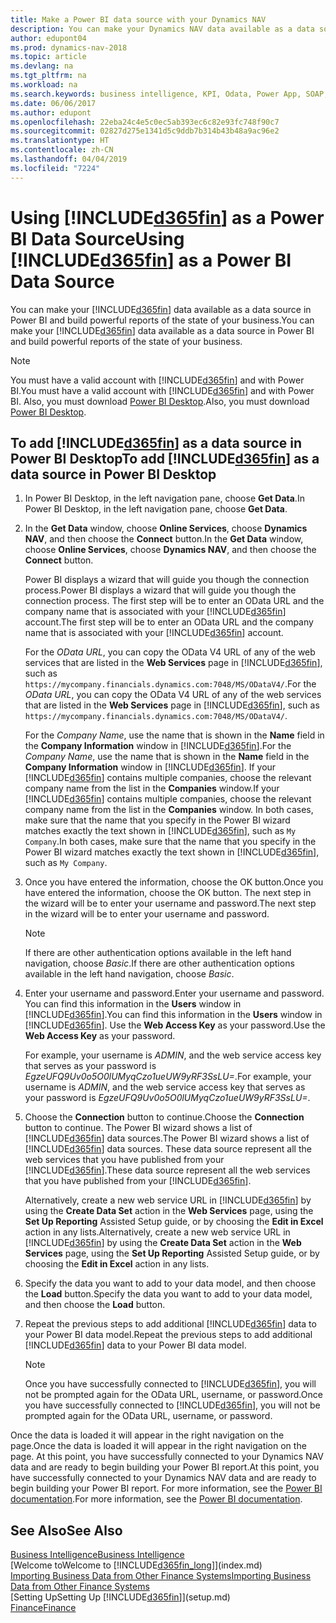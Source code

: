 ```yaml
---
title: Make a Power BI data source with your Dynamics NAV
description: You can make your Dynamics NAV data available as a data source in Power BI and build powerful reports of the state of your business.
author: edupont04
ms.prod: dynamics-nav-2018
ms.topic: article
ms.devlang: na
ms.tgt_pltfrm: na
ms.workload: na
ms.search.keywords: business intelligence, KPI, Odata, Power App, SOAP, analysis
ms.date: 06/06/2017
ms.author: edupont
ms.openlocfilehash: 22eba24c4e5c0ec5ab393ec6c82e93fc748f90c7
ms.sourcegitcommit: 02827d275e1341d5c9ddb7b314b43b48a9ac96e2
ms.translationtype: HT
ms.contentlocale: zh-CN
ms.lasthandoff: 04/04/2019
ms.locfileid: "7224"
---
```

# <a name="using-included365finincludesd365finmdmd-as-a-power-bi-data-source"></a><span data-ttu-id="6a081-103">Using [!INCLUDE[d365fin](includes/d365fin_md.md)] as a Power BI Data Source</span><span class="sxs-lookup"><span data-stu-id="6a081-103">Using [!INCLUDE[d365fin](includes/d365fin_md.md)] as a Power BI Data Source</span></span>
<span data-ttu-id="6a081-104">You can make your [!INCLUDE[d365fin](includes/d365fin_md.md)] data available as a data source in Power BI and build powerful reports of the state of your business.</span><span class="sxs-lookup"><span data-stu-id="6a081-104">You can make your [!INCLUDE[d365fin](includes/d365fin_md.md)] data available as a data source in Power BI and build powerful reports of the state of your business.</span></span>  

> [!NOTE]  
>   <span data-ttu-id="6a081-105">You must have a valid account with [!INCLUDE[d365fin](includes/d365fin_md.md)] and with Power BI.</span><span class="sxs-lookup"><span data-stu-id="6a081-105">You must have a valid account with [!INCLUDE[d365fin](includes/d365fin_md.md)] and with Power BI.</span></span> <span data-ttu-id="6a081-106">Also, you must download [Power BI Desktop](https://powerbi.microsoft.com/en-us/desktop/).</span><span class="sxs-lookup"><span data-stu-id="6a081-106">Also, you must download [Power BI Desktop](https://powerbi.microsoft.com/en-us/desktop/).</span></span>  

## <a name="to-add-included365finincludesd365finmdmd-as-a-data-source-in-power-bi-desktop"></a><span data-ttu-id="6a081-107">To add [!INCLUDE[d365fin](includes/d365fin_md.md)] as a data source in Power BI Desktop</span><span class="sxs-lookup"><span data-stu-id="6a081-107">To add [!INCLUDE[d365fin](includes/d365fin_md.md)] as a data source in Power BI Desktop</span></span>
1. <span data-ttu-id="6a081-108">In Power BI Desktop, in the left navigation pane, choose **Get Data**.</span><span class="sxs-lookup"><span data-stu-id="6a081-108">In Power BI Desktop, in the left navigation pane, choose **Get Data**.</span></span>
2. <span data-ttu-id="6a081-109">In the **Get Data** window, choose **Online Services**, choose **Dynamics NAV**, and then choose the **Connect** button.</span><span class="sxs-lookup"><span data-stu-id="6a081-109">In the **Get Data** window, choose **Online Services**, choose **Dynamics NAV**, and then choose the **Connect** button.</span></span>

   <span data-ttu-id="6a081-110">Power BI displays a wizard that will guide you though the connection process.</span><span class="sxs-lookup"><span data-stu-id="6a081-110">Power BI displays a wizard that will guide you though the connection process.</span></span> <span data-ttu-id="6a081-111">The first step will be to enter an OData URL and the company name that is associated with your [!INCLUDE[d365fin](includes/d365fin_md.md)] account.</span><span class="sxs-lookup"><span data-stu-id="6a081-111">The first step will be to enter an OData URL and the company name that is associated with your [!INCLUDE[d365fin](includes/d365fin_md.md)] account.</span></span>  

   <span data-ttu-id="6a081-112">For the *OData URL*, you can copy the OData V4 URL of any of the web services that are listed in the **Web Services** page in [!INCLUDE[d365fin](includes/d365fin_md.md)], such as `https://mycompany.financials.dynamics.com:7048/MS/ODataV4/`.</span><span class="sxs-lookup"><span data-stu-id="6a081-112">For the *OData URL*, you can copy the OData V4 URL of any of the web services that are listed in the **Web Services** page in [!INCLUDE[d365fin](includes/d365fin_md.md)], such as `https://mycompany.financials.dynamics.com:7048/MS/ODataV4/`.</span></span>  

   <span data-ttu-id="6a081-113">For the *Company Name*, use the name that is shown in the **Name** field in the **Company Information** window in [!INCLUDE[d365fin](includes/d365fin_md.md)].</span><span class="sxs-lookup"><span data-stu-id="6a081-113">For the *Company Name*, use the name that is shown in the **Name** field in the **Company Information** window in [!INCLUDE[d365fin](includes/d365fin_md.md)].</span></span> <span data-ttu-id="6a081-114">If your [!INCLUDE[d365fin](includes/d365fin_md.md)] contains multiple companies, choose the relevant company name from the list in the **Companies** window.</span><span class="sxs-lookup"><span data-stu-id="6a081-114">If your [!INCLUDE[d365fin](includes/d365fin_md.md)] contains multiple companies, choose the relevant company name from the list in the **Companies** window.</span></span> <span data-ttu-id="6a081-115">In both cases, make sure that the name that you specify in the Power BI wizard matches exactly the text shown in [!INCLUDE[d365fin](includes/d365fin_md.md)], such as `My Company`.</span><span class="sxs-lookup"><span data-stu-id="6a081-115">In both cases, make sure that the name that you specify in the Power BI wizard matches exactly the text shown in [!INCLUDE[d365fin](includes/d365fin_md.md)], such as `My Company`.</span></span>
3. <span data-ttu-id="6a081-116">Once you have entered the information, choose the OK button.</span><span class="sxs-lookup"><span data-stu-id="6a081-116">Once you have entered the information, choose the OK button.</span></span> <span data-ttu-id="6a081-117">The next step in the wizard will be to enter your username and password.</span><span class="sxs-lookup"><span data-stu-id="6a081-117">The next step in the wizard will be to enter your username and password.</span></span>

   > [!NOTE]  
   >    <span data-ttu-id="6a081-118">If there are other authentication options available in the left hand navigation, choose *Basic*.</span><span class="sxs-lookup"><span data-stu-id="6a081-118">If there are other authentication options available in the left hand navigation, choose *Basic*.</span></span>
4. <span data-ttu-id="6a081-119">Enter your username and password.</span><span class="sxs-lookup"><span data-stu-id="6a081-119">Enter your username and password.</span></span> <span data-ttu-id="6a081-120">You can find this information in the **Users** window in [!INCLUDE[d365fin](includes/d365fin_md.md)].</span><span class="sxs-lookup"><span data-stu-id="6a081-120">You can find this information in the **Users** window in [!INCLUDE[d365fin](includes/d365fin_md.md)].</span></span> <span data-ttu-id="6a081-121">Use the **Web Access Key** as your password.</span><span class="sxs-lookup"><span data-stu-id="6a081-121">Use the **Web Access Key** as your password.</span></span>

   <span data-ttu-id="6a081-122">For example, your username is *ADMIN*, and the web service access key that serves as your password is *EgzeUFQ9Uv0o5O0lUMyqCzo1ueUW9yRF3SsLU=*.</span><span class="sxs-lookup"><span data-stu-id="6a081-122">For example, your username is *ADMIN*, and the web service access key that serves as your password is *EgzeUFQ9Uv0o5O0lUMyqCzo1ueUW9yRF3SsLU=*.</span></span>
5. <span data-ttu-id="6a081-123">Choose the **Connection** button to continue.</span><span class="sxs-lookup"><span data-stu-id="6a081-123">Choose the **Connection** button to continue.</span></span> <span data-ttu-id="6a081-124">The Power BI wizard shows a list of [!INCLUDE[d365fin](includes/d365fin_md.md)] data sources.</span><span class="sxs-lookup"><span data-stu-id="6a081-124">The Power BI wizard shows a list of [!INCLUDE[d365fin](includes/d365fin_md.md)] data sources.</span></span> <span data-ttu-id="6a081-125">These data source represent all the web services that you have published from your [!INCLUDE[d365fin](includes/d365fin_md.md)].</span><span class="sxs-lookup"><span data-stu-id="6a081-125">These data source represent all the web services that you have published from your [!INCLUDE[d365fin](includes/d365fin_md.md)].</span></span>

   <span data-ttu-id="6a081-126">Alternatively, create a new web service URL in [!INCLUDE[d365fin](includes/d365fin_md.md)] by using the **Create Data Set** action in the **Web Services** page, using the **Set Up Reporting** Assisted Setup guide, or by choosing the **Edit in Excel** action in any lists.</span><span class="sxs-lookup"><span data-stu-id="6a081-126">Alternatively, create a new web service URL in [!INCLUDE[d365fin](includes/d365fin_md.md)] by using the **Create Data Set** action in the **Web Services** page, using the **Set Up Reporting** Assisted Setup guide, or by choosing the **Edit in Excel** action in any lists.</span></span>

6. <span data-ttu-id="6a081-127">Specify the data you want to add to your data model, and then choose the **Load** button.</span><span class="sxs-lookup"><span data-stu-id="6a081-127">Specify the data you want to add to your data model, and then choose the **Load** button.</span></span>
7. <span data-ttu-id="6a081-128">Repeat the previous steps to add additional [!INCLUDE[d365fin](includes/d365fin_md.md)] data to your Power BI data model.</span><span class="sxs-lookup"><span data-stu-id="6a081-128">Repeat the previous steps to add additional [!INCLUDE[d365fin](includes/d365fin_md.md)] data to your Power BI data model.</span></span>

   > [!NOTE]  
   >    <span data-ttu-id="6a081-129">Once you have successfully connected to [!INCLUDE[d365fin](includes/d365fin_md.md)], you will not be prompted again for the OData URL, username, or password.</span><span class="sxs-lookup"><span data-stu-id="6a081-129">Once you have successfully connected to [!INCLUDE[d365fin](includes/d365fin_md.md)], you will not be prompted again for the OData URL, username, or password.</span></span>

<span data-ttu-id="6a081-130">Once the data is loaded it will appear in the right navigation on the page.</span><span class="sxs-lookup"><span data-stu-id="6a081-130">Once the data is loaded it will appear in the right navigation on the page.</span></span> <span data-ttu-id="6a081-131">At this point, you have successfully connected to your Dynamics NAV data and are ready to begin building your Power BI report.</span><span class="sxs-lookup"><span data-stu-id="6a081-131">At this point, you have successfully connected to your Dynamics NAV data and are ready to begin building your Power BI report.</span></span> <span data-ttu-id="6a081-132">For more information, see the [Power BI documentation](https://powerbi.microsoft.com/documentation/powerbi-landing-page/).</span><span class="sxs-lookup"><span data-stu-id="6a081-132">For more information, see the [Power BI documentation](https://powerbi.microsoft.com/documentation/powerbi-landing-page/).</span></span>

## <a name="see-also"></a><span data-ttu-id="6a081-133">See Also</span><span class="sxs-lookup"><span data-stu-id="6a081-133">See Also</span></span>
[<span data-ttu-id="6a081-134">Business Intelligence</span><span class="sxs-lookup"><span data-stu-id="6a081-134">Business Intelligence</span></span>](bi.md)  
[<span data-ttu-id="6a081-135">Welcome to</span><span class="sxs-lookup"><span data-stu-id="6a081-135">Welcome to</span></span> [!INCLUDE[d365fin_long](includes/d365fin_long_md.md)]](index.md)  
[<span data-ttu-id="6a081-136">Importing Business Data from Other Finance Systems</span><span class="sxs-lookup"><span data-stu-id="6a081-136">Importing Business Data from Other Finance Systems</span></span>](upload-data.md)  
[<span data-ttu-id="6a081-137">Setting Up</span><span class="sxs-lookup"><span data-stu-id="6a081-137">Setting Up</span></span> [!INCLUDE[d365fin](includes/d365fin_md.md)]](setup.md)  
[<span data-ttu-id="6a081-138">Finance</span><span class="sxs-lookup"><span data-stu-id="6a081-138">Finance</span></span>](finance.md)  
